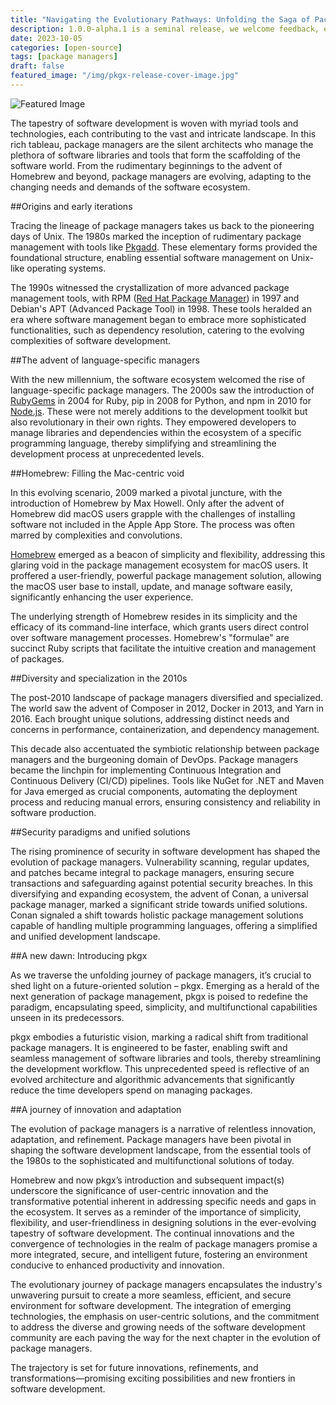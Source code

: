```yaml
---
title: "Navigating the Evolutionary Pathways: Unfolding the Saga of Package Managers from Homebrew to pkgx and Everything in between"
description: 1.0.0-alpha.1 is a seminal release, we welcome feedback, especially from v0 early adopters.
date: 2023-10-05
categories: [open-source]
tags: [package managers]
draft: false
featured_image: "/img/pkgx-release-cover-image.jpg"
---
```


![Featured Image](/img/pkgx-release-cover-image.jpg)

The tapestry of software development is woven with myriad tools and technologies, each contributing to the vast and intricate landscape. In this rich tableau, package managers are the silent architects who manage the plethora of software libraries and tools that form the scaffolding of the software world. From the rudimentary beginnings to the advent of Homebrew and beyond, package managers are evolving, adapting to the changing needs and demands of the software ecosystem.

##Origins and early iterations

Tracing the lineage of package managers takes us back to the pioneering days of Unix. The 1980s marked the inception of rudimentary package management with tools like [Pkgadd](https://docs.oracle.com/cd/E19683-01/817-6958/swmgrpkgs-proc-3/index.html). These elementary forms provided the foundational structure, enabling essential software management on Unix-like operating systems.

The 1990s witnessed the crystallization of more advanced package management tools, with RPM ([Red Hat Package Manager](https://www.redhat.com/en)) in 1997 and Debian's APT (Advanced Package Tool) in 1998. These tools heralded an era where software management began to embrace more sophisticated functionalities, such as dependency resolution, catering to the evolving complexities of software development.

##The advent of language-specific managers

With the new millennium, the software ecosystem welcomed the rise of language-specific package managers. The 2000s saw the introduction of [RubyGems](https://rubygems.org/) in 2004 for Ruby, pip in 2008 for Python, and npm in 2010 for [Node.js](https://nodejs.org/en). These were not merely additions to the development toolkit but also revolutionary in their own rights. They empowered developers to manage libraries and dependencies within the ecosystem of a specific programming language, thereby simplifying and streamlining the development process at unprecedented levels.

##Homebrew: Filling the Mac-centric void

In this evolving scenario, 2009 marked a pivotal juncture, with the introduction of Homebrew by Max Howell. Only after the advent of Homebrew did macOS users grapple with the challenges of installing software not included in the Apple App Store. The process was often marred by complexities and convolutions.

[Homebrew](https://brew.sh/) emerged as a beacon of simplicity and flexibility, addressing this glaring void in the package management ecosystem for macOS users. It proffered a user-friendly, powerful package management solution, allowing the macOS user base to install, update, and manage software easily, significantly enhancing the user experience.

The underlying strength of Homebrew resides in its simplicity and the efficacy of its command-line interface, which grants users direct control over software management processes. Homebrew's "formulae" are succinct Ruby scripts that facilitate the intuitive creation and management of packages.

##Diversity and specialization in the 2010s

The post-2010 landscape of package managers diversified and specialized. The world saw the advent of Composer in 2012, Docker in 2013, and Yarn in 2016. Each brought unique solutions, addressing distinct needs and concerns in performance, containerization, and dependency management.

This decade also accentuated the symbiotic relationship between package managers and the burgeoning domain of DevOps. Package managers became the linchpin for implementing Continuous Integration and Continuous Delivery (CI/CD) pipelines. Tools like NuGet for .NET and Maven for Java emerged as crucial components, automating the deployment process and reducing manual errors, ensuring consistency and reliability in software production.

##Security paradigms and unified solutions

The rising prominence of security in software development has shaped the evolution of package managers. Vulnerability scanning, regular updates, and patches became integral to package managers, ensuring secure transactions and safeguarding against potential security breaches.
In this diversifying and expanding ecosystem, the advent of Conan, a universal package manager, marked a significant stride towards unified solutions. Conan signaled a shift towards holistic package management solutions capable of handling multiple programming languages, offering a simplified and unified development landscape.

##A new dawn: Introducing pkgx

As we traverse the unfolding journey of package managers, it’s crucial to shed light on a future-oriented solution – pkgx. Emerging as a herald of the next generation of package management, pkgx is poised to redefine the paradigm, encapsulating speed, simplicity, and multifunctional capabilities unseen in its predecessors.

pkgx embodies a futuristic vision, marking a radical shift from traditional package managers. It is engineered to be faster, enabling swift and seamless management of software libraries and tools, thereby streamlining the development workflow. This unprecedented speed is reflective of an evolved architecture and algorithmic advancements that significantly reduce the time developers spend on managing packages.

##A journey of innovation and adaptation

The evolution of package managers is a narrative of relentless innovation, adaptation, and refinement. Package managers have been pivotal in shaping the software development landscape, from the essential tools of the 1980s to the sophisticated and multifunctional solutions of today.

Homebrew and now pkgx’s introduction and subsequent impact(s) underscore the significance of user-centric innovation and the transformative potential inherent in addressing specific needs and gaps in the ecosystem. It serves as a reminder of the importance of simplicity, flexibility, and user-friendliness in designing solutions in the ever-evolving tapestry of software development.
The continual innovations and the convergence of technologies in the realm of package managers promise a more integrated, secure, and intelligent future, fostering an environment conducive to enhanced productivity and innovation.

The evolutionary journey of package managers encapsulates the industry's unwavering pursuit to create a more seamless, efficient, and secure environment for software development. The integration of emerging technologies, the emphasis on user-centric solutions, and the commitment to address the diverse and growing needs of the software development community are each paving the way for the next chapter in the evolution of package managers.

The trajectory is set for future innovations, refinements, and transformations—promising exciting possibilities and new frontiers in software development.
